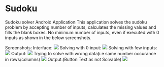 # Sudoku
Sudoku solver Android Application
This application solves the sudoku problem by accepting number of inputs, calculates the missing values and fills the blank boxes.
No minimum number of inputs, even if executed with 0 inputs as shown in the below screenshots.

Screenshots:
Interface:
![](/Screenshot_20201226-095645.jpg)
Solving with 0 input:
![](/Screenshot_20201226-095650.jpg)
Solving with few inputs:
![](/Screenshot_20201226-095728.jpg)
Output:
![](/Screenshot_20201226-095732.jpg)
Trying to solve with wrong data(i.e same number occurance in rows/columns)
![](/Screenshot_20201226-100112.jpg)
Output:(Button Text as not Solvable)
![](/Screenshot_20201226-100135.jpg)

